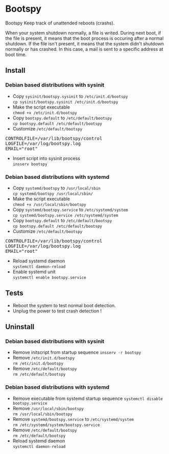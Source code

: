 # Bootspy

Bootspy Keep track of unattended reboots (crashs).

When your system shutdown normally, a file is writed. During next boot, if the
file is present, it means that the boot process is occuring after a normal
shutdown. If the file isn't present, it means that the system didn't shutdown
normally or has crashed. In this case, a mail is sent to a specific address at
boot time.

## Install

### Debian based distributions with sysinit

- Copy `sysinit/bootspy.sysinit` to `/etc/init.d/bootspy`  
`cp sysinit/bootspy.sysinit /etc/init.d/bootspy`
- Make the script executable  
`chmod +x /etc/init.d/bootspy`
- Copy `bootspy.default` to `/etc/default/bootspy`  
`cp bootspy.default /etc/default/bootspy`
- Customize `/etc/default/bootspy`  
<pre>
CONTROLFILE=/var/lib/bootspy/control
LOGFILE=/var/log/bootspy.log
EMAIL="root"
</pre>
- Insert script into sysinit process  
`insserv bootspy`

### Debian based distributions with systemd

- Copy `systemd/bootspy` to `/usr/local/sbin`  
`cp systemd/bootspy /usr/local/sbin/`
- Make the script executable  
`chmod +x /usr/local/sbin/bootspy`
- Copy `systemd/bootspy.service` to `/etc/systemd/system`  
`cp systemd/bootspy.service /etc/systemd/system`
- Copy `bootspy.default` to `/etc/default/bootspy`  
`cp bootspy.default /etc/default/bootspy`
- Customize `/etc/default/bootspy`  
<pre>
CONTROLFILE=/var/lib/bootspy/control
LOGFILE=/var/log/bootspy.log
EMAIL="root"
</pre>
- Reload systemd daemon  
`systemctl daemon-reload`
- Enable systemd unit  
`systemctl enable bootspy.service`

## Tests

- Reboot the system to test normal boot detection.
- Unplug the power to test crash detection !

## Uninstall

### Debian based distributions with sysinit

- Remove initscript from startup sequence
`insserv -r bootspy`
- Remove `/etc/init.d/bootspy`  
`rm /etc/init.d/bootspy`
- Remove `/etc/default/bootspy`  
`rm /etc/default/bootspy`

### Debian based distributions with systemd

- Remove executable from systemd startup sequence
`systemctl disable bootspy.service`
- Remove `/usr/local/sbin/bootspy`  
`rm /usr/local/sbin/bootspy`
- Remove `systemd/bootspy.service` to `/etc/systemd/system`  
`rm /etc/systemd/system/bootspy.service`
- Remove `/etc/default/bootspy`  
`rm /etc/default/bootspy`
- Reload systemd daemon  
`systemctl daemon-reload`
